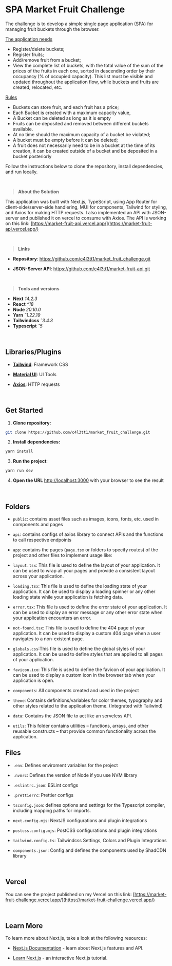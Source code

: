 # **SPA Market Fruit Challenge**

The challenge is to develop a simple single page application (SPA) for managing fruit buckets through the browser.

<ins>The application needs</ins>

- Register/delete buckets;
- Register fruits;
- Add/remove fruit from a bucket;
- View the complete list of buckets, with the total value of the sum of the prices of the fruits in each one, sorted in descending order by their occupancy (% of occupied capacity). This list must be visible and updated throughout the application flow, while buckets and fruits are created, relocated, etc.

<ins>Rules</ins>

- Buckets can store fruit, and each fruit has a price;
- Each Bucket is created with a maximum capacity value,
- A Bucket can be deleted as long as it is empty
- Fruits can be deposited and removed between different buckets available.
- At no time should the maximum capacity of a bucket be violated;
- A bucket must be empty before it can be deleted;
- A fruit does not necessarily need to be in a bucket at the time of its creation, it can be created outside of a bucket and be deposited in a bucket posteriorly

Follow the instructions below to clone the repository, install dependencies, and run locally.

<br  />

> **About the Solution**

This application was built with Next.js, TypeScript, using App Router for client-side/server-side handlering, MUI for components, Tailwind for styling, and Axios for making HTTP requests.
I also implemented an API with JSON-server and published it on vercel to consume with Axios. The API is working on this link: [https://market-fruit-api.vercel.app/](https://market-fruit-api.vercel.app/)

<br  />

> **Links**

- **Repository**: https://github.com/c4l3tt1/market_fruit_challenge.git

- **JSON-Server API**: https://github.com/c4l3tt1/market-fruit-api.git

<br  />

> **Tools and versions**

- **Next** _14.2.3_
- **React** _^18_
- **Node** _20.10.0_
- **Yarn** _ˆ1.22.19_
- **Tailwindcss** _ˆ3.4.3_
- **Typescript** _ˆ5_

<br  />

## Libraries/Plugins

- [**Tailwind**](https://tailwindcss.com/): Framework CSS

- [**Material UI**](https://mui.com/): UI Tools

- [**Axios**](https://axios-http.com): HTTP requests

<br  />

## Get Started

1. **Clone repository:**

```bash
git clone https://github.com/c4l3tt1/market_fruit_challenge.git
```

2. **Install dependencies:**

```bash
yarn install
```

3. **Run the project**:

```bash
yarn run dev
```

4. **Open the URL** [http://localhost:3000](http://localhost:3000) with your browser to see the result

<br  />

## Folders

- `public`: contains asset files such as images, icons, fonts, etc. used in components and pages

- `api`: contains configs of axios library to connect APIs and the functions to call respective endpoints

- `app`: contains the pages (`page.tsx` or folders to specify routes) of the project and other files to implement usage like:

- `layout.tsx`: This file is used to define the layout of your application. It can be used to wrap all your pages and provide a consistent layout across your application.

- `loading.tsx`: This file is used to define the loading state of your application. It can be used to display a loading spinner or any other loading state while your application is fetching data.

- `error.tsx`: This file is used to define the error state of your application. It can be used to display an error message or any other error state when your application encounters an error.

- `not-found.tsx`: This file is used to define the 404 page of your application. It can be used to display a custom 404 page when a user navigates to a non-existent page.

- `globals.css`:This file is used to define the global styles of your application. It can be used to define styles that are applied to all pages of your application.

- `favicon.ico`: This file is used to define the favicon of your application. It can be used to display a custom icon in the browser tab when your application is open.

- `components`: All components created and used in the project

- `theme`: Contains definitions/variables for color themes, typography and other styles related to the application theme. (Integrated with Tailwind)

- `data`: Contains the JSON file to act like an serveless API.

- `utils`: This folder contains utilities – functions, arrays, and other reusable constructs – that provide common functionality across the application.

## Files

- `.env`: Defines enviroment variables for the project

- `.nvmrc`: Defines the version of Node if you use NVM library

- `.eslintrc.json`: ESLint configs

- `.prettierrc`: Prettier configs

- `tsconfig.json`: defines options and settings for the Typescript compiler, including mapping paths for imports.

- `next.config.mjs`: NextJS configurations and plugin integrations

- `postcss.config.mjs`: PostCSS configurations and plugin integrations

- `tailwind.config.ts`: Tailwindcss Settings, Colors and Plugin Integrations

- `components.json`: Config and defines the components used by ShadCDN library

<br  />

## Vercel

You can see the project published on my Vercel on this link: [https://market-fruit-challenge.vercel.app/](https://market-fruit-challenge.vercel.app/)

<br  />

## Learn More

To learn more about Next.js, take a look at the following resources:

- [Next.js Documentation](https://nextjs.org/docs) - learn about Next.js features and API.

- [Learn Next.js](https://nextjs.org/learn) - an interactive Next.js tutorial.
